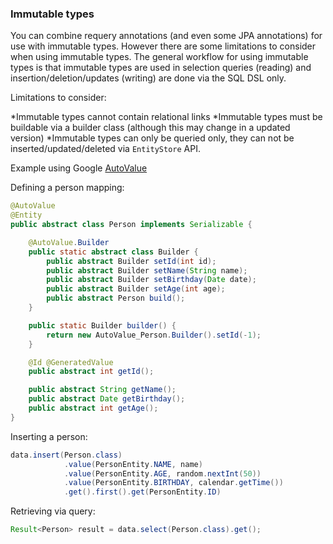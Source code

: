 ### Immutable types

You can combine requery annotations (and even some JPA annotations) for use with immutable types. However there are some limitations to consider when using immutable types. The general workflow for using immutable types is that immutable types are used in selection queries (reading) and insertion/deletion/updates (writing) are done via the SQL DSL only.

Limitations to consider:

*Immutable types cannot contain relational links
*Immutable types must be buildable via a builder class (although this may change in a updated version)
*Immutable types can only be queried only, they can not be inserted/updated/deleted via `EntityStore` API.

Example using Google [AutoValue](https://github.com/google/auto)

Defining a person mapping:

```java
@AutoValue
@Entity
public abstract class Person implements Serializable {

    @AutoValue.Builder
    public static abstract class Builder {
        public abstract Builder setId(int id);
        public abstract Builder setName(String name);
        public abstract Builder setBirthday(Date date);
        public abstract Builder setAge(int age);
        public abstract Person build();
    }

    public static Builder builder() {
        return new AutoValue_Person.Builder().setId(-1);
    }

    @Id @GeneratedValue
    public abstract int getId();

    public abstract String getName();
    public abstract Date getBirthday();
    public abstract int getAge();
}
```

Inserting a person:

```java
data.insert(Person.class)
            .value(PersonEntity.NAME, name)
            .value(PersonEntity.AGE, random.nextInt(50))
            .value(PersonEntity.BIRTHDAY, calendar.getTime())
            .get().first().get(PersonEntity.ID)
```

Retrieving via query:

```java
Result<Person> result = data.select(Person.class).get();
```